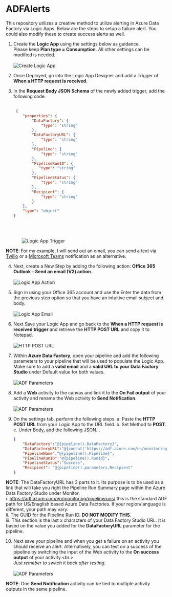 # ADFAlerts
This repository utilizes a creative method to utilize alerting in Azure Data Factory via Logic Apps.  Below are the steps to setup a failure alert.  You could also modify these to create success alerts as well.

1.	Create the <B>Logic App</B> using the settings below as guidance. <BR>
Please keep <b>Plan type = Consumption</b>.  All other settings can be modified is needed. <br> &nbsp; <br>
![Create Logic App](/img/1-createlogicapp.png)

2. Once Deployed, go into the Logic App Designer and add a Trigger of <B>When a HTTP request is received</B>.
3.	In the <b>Request Body JSON Schema</b> of the newly added trigger, add the following code.<br> &nbsp;<br>

    ```json
     {
        "properties": {
            "DataFactory": {
                "type": "string"
            },
            "DataFactoryURL": {
                "type": "string"
            },
            "Pipeline": {
                "type": "string"
            },
            "PipelineRunID": {
               "type": "string"
        	},
            "PipelineStatus": {
                "type": "string"
            },
            "Recipient": {
                "type": "string"
            }
        },
    	"type": "object"
    }

    ```
<br> &nbsp;<br> 
    <div style="padding-left: 50px">
          ![Logic App Trigger](/img/2-logicapptrigger.png)
    </div>

**NOTE**: For my example, I will send out an email, you can send a text via [Twilio](https://learn.microsoft.com/en-us/connectors/twilio/) or a [Microsoft Teams](https://learn.microsoft.com/en-us/connectors/teams/) notification as an alternative.

4. Next,  create a New Step by adding the following action: **Office 365 Outlook – Send an email (V2) action**. <br> &nbsp; <br>
![Logic App Action](/img/3-logicappaction.png)

5. Sign in using your Office 365 account and use the Enter the data from the previous step option so that you have an intuitive email subject and body. <br> &nbsp; <br>
![Logic App Email](/img/4-logicappemail.png)

6. Next Save your Logic App and go back to the **When a HTTP request is received trigger** and retrieve the **HTTP POST URL** and copy it to Notepad.<br> &nbsp; <br>
![HTTP POST URL](/img/5-requestbodyjson.png)

7. Within **Azure Data Factory**, open your pipeline and add the following parameters to your pipeline that will be used to populate the Logic App.  Make sure to add a **valid email** and a **valid URL to your Data Factory Studio** under Default value for both values.<br> &nbsp; <br>
![ADF Parameters](/img/6-adfparameters.png)

8.	Add a **Web** activity to the canvas and link it to the **On Fail output** of your activity and rename the Web activity to **Send Notification**.<br> &nbsp; <br>
![ADF Parameters](/img/7-webactivity.png)

9.	On the settings tab, perform the following steps.
    a. Paste the **HTTP POST URL** from your Logic App to the URL field.
    b. Set Method to **POST**.
    c. Under Body, add the following JSON…

    ```json
    {
        "DataFactory":"@{pipeline().DataFactory}",
        "DataFactoryURL":"@{concat('https://adf.azure.com/en/monitoring/pipelineruns/', pipeline().RunId, substring(pipeline().parameters.DataFactoryURL, 29, add(length(pipeline().parameters.DataFactoryURL),-29)))}",
        "PipelineName":"@{pipeline().Pipeline}",
        "PipelineRunID":"@{pipeline().RunId}",
        "PipelineStatus":"Success",
        "Recipient": "@{pipeline().parameters.Recipient"
    }

    ```
**NOTE**:  The DataFactoryURL has 3 parts to it.  Its purpose is to be used as a link that will take you right the Pipeline Run Summary page within the Azure Data Factory Studio under Monitor. <br>
     i. https://adf.azure.com/en/monitoring/pipelineruns/ this is the standard ADF path for US/Enaglish based Azure Data Factories.  If your region/language is different, your path may vary.<br>
     ii. The GUID for the Pipeline Run ID. **DO NOT MODIFY THIS**.<br>
     iii. This section is the last x characters of your Data Factory Studio URL.  It is based on the value you added for the **DataFactoryURL** parameter for the pipeline. 

10.	Next save your pipeline and when you get a failure on an activity you should receive an alert.  Alternatively, you can test on a success of the pipeline by switching the input of the Web activity to the **On success output** of your activity.<br.>  
*Just remeber to switch it back after testing.* <br> &nbsp; <br>
![ADF Parameters](/img/8-onsuccess.png)

**NOTE**:  One **Send Notification** activity can be tied to multiple activity outputs in the same pipeline. 